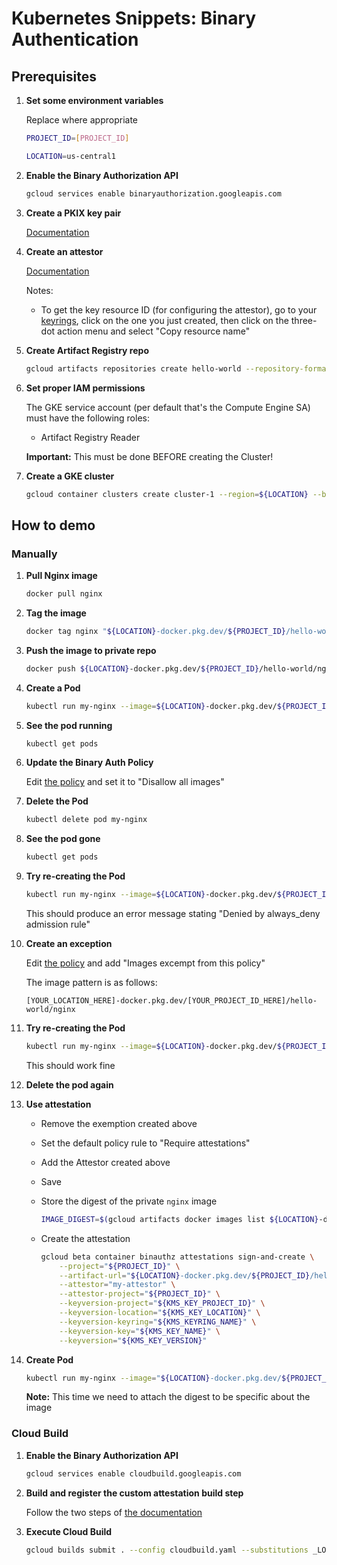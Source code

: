 # Kubernetes Snippets: Binary Authentication

## Prerequisites

1. **Set some environment variables**

    Replace where appropriate

    ```bash
    PROJECT_ID=[PROJECT_ID]
    ```

    ```bash
    LOCATION=us-central1
    ```

1. **Enable the Binary Authorization API**

    ```bash
    gcloud services enable binaryauthorization.googleapis.com
    ```

1. **Create a PKIX key pair**

    [Documentation](https://cloud.google.com/binary-authorization/docs/creating-attestors-console#create_a_pkix_key_pair)

1. **Create an attestor**

    [Documentation](https://cloud.google.com/binary-authorization/docs/creating-attestors-console#create-the-attestor)

    Notes:

    - To get the key resource ID (for configuring the attestor), go to your [keyrings](https://console.cloud.google.com/security/kms/keyrings), click on the one you just created, then click on the three-dot action menu and select "Copy resource name"

1. **Create Artifact Registry repo**

    ```bash
    gcloud artifacts repositories create hello-world --repository-format=docker --location=${LOCATION}
    ```

1. **Set proper IAM permissions**

    The GKE service account (per default that's the Compute Engine SA) must have the following roles:

    - Artifact Registry Reader

    **Important:** This must be done BEFORE creating the Cluster!

1. **Create a GKE cluster**

    ```bash
    gcloud container clusters create cluster-1 --region=${LOCATION} --binauthz-evaluation-mode=project-singleton-policy-enforce
    ```

## How to demo

### Manually

1. **Pull Nginx image**

    ```bash
    docker pull nginx
    ```

1. **Tag the image**

    ```bash
    docker tag nginx "${LOCATION}-docker.pkg.dev/${PROJECT_ID}/hello-world/nginx"
    ```

1. **Push the image to private repo**

    ```bash
    docker push ${LOCATION}-docker.pkg.dev/${PROJECT_ID}/hello-world/nginx
    ```

1. **Create a Pod**

    ```bash
    kubectl run my-nginx --image=${LOCATION}-docker.pkg.dev/${PROJECT_ID}/hello-world/nginx
    ```

1. **See the pod running**

    ```bash
    kubectl get pods
    ```

1. **Update the Binary Auth Policy**

    Edit [the policy](https://console.cloud.google.com/security/binary-authorization/policy) and set it to "Disallow all images"

1. **Delete the Pod**

    ```bash
    kubectl delete pod my-nginx
    ```

1. **See the pod gone**

    ```bash
    kubectl get pods
    ```

1. **Try re-creating the Pod**

    ```bash
    kubectl run my-nginx --image=${LOCATION}-docker.pkg.dev/${PROJECT_ID}/hello-world/nginx
    ```

    This should produce an error message stating "Denied by always_deny admission rule"

1. **Create an exception**

    Edit [the policy](https://console.cloud.google.com/security/binary-authorization/policy/edit) and add "Images excempt from this policy"

    The image pattern is as follows:

    `[YOUR_LOCATION_HERE]-docker.pkg.dev/[YOUR_PROJECT_ID_HERE]/hello-world/nginx`

1. **Try re-creating the Pod**

    ```bash
    kubectl run my-nginx --image=${LOCATION}-docker.pkg.dev/${PROJECT_ID}/hello-world/nginx
    ```

    This should work fine

1. **Delete the pod again**

1. **Use attestation**

    - Remove the exemption created above
    - Set the default policy rule to "Require attestations"
    - Add the Attestor created above
    - Save
    - Store the digest of the private `nginx` image
        ```bash
        IMAGE_DIGEST=$(gcloud artifacts docker images list ${LOCATION}-docker.pkg.dev/${PROJECT_ID}/hello-world/nginx --format 'value(DIGEST)' --quiet)
        ```
    - Create the attestation

        ```bash
        gcloud beta container binauthz attestations sign-and-create \
            --project="${PROJECT_ID}" \
            --artifact-url="${LOCATION}-docker.pkg.dev/${PROJECT_ID}/hello-world/nginx@${IMAGE_DIGEST}" \
            --attestor="my-attestor" \
            --attestor-project="${PROJECT_ID}" \
            --keyversion-project="${KMS_KEY_PROJECT_ID}" \
            --keyversion-location="${KMS_KEY_LOCATION}" \
            --keyversion-keyring="${KMS_KEYRING_NAME}" \
            --keyversion-key="${KMS_KEY_NAME}" \
            --keyversion="${KMS_KEY_VERSION}"
        ```

1. **Create Pod**

    ```bash
    kubectl run my-nginx --image="${LOCATION}-docker.pkg.dev/${PROJECT_ID}/hello-world/nginx@${IMAGE_DIGEST}"
    ```

    **Note:** This time we need to attach the digest to be specific about the image

### Cloud Build

1. **Enable the Binary Authorization API**

    ```bash
    gcloud services enable cloudbuild.googleapis.com
    ```

1. **Build and register the custom attestation build step**

    Follow the two steps of [the documentation](https://cloud.google.com/binary-authorization/docs/cloud-build#build_and_register_the_custom_build_step_with)

1. **Execute Cloud Build**

    ```bash
    gcloud builds submit . --config cloudbuild.yaml --substitutions _LOCATION=${LOCATION}
    ```